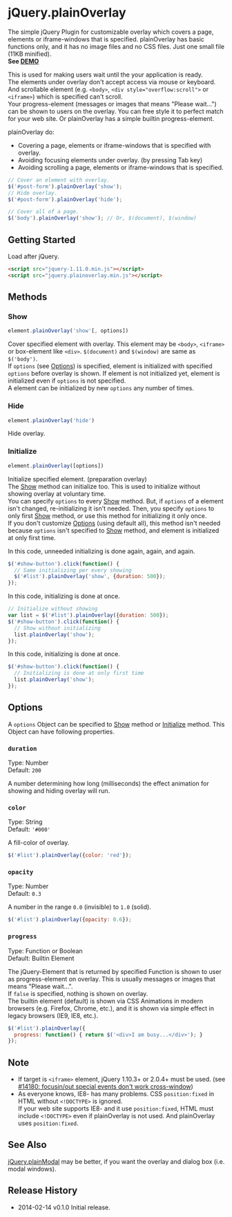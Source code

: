 # jQuery.plainOverlay

The simple jQuery Plugin for customizable overlay which covers a page, elements or iframe-windows that is specified. plainOverlay has basic functions only, and it has no image files and no CSS files. Just one small file (11KB minified).  
**See <a href="http://anseki.github.io/jquery-plainoverlay">DEMO</a>**

This is used for making users wait until the your application is ready.  
The elements under overlay don't accept access via mouse or keyboard. And scrollable element (e.g. `<body>`, `<div style="overflow:scroll">` or `<iframe>`) which is specified can't scroll.  
Your progress-element (messages or images that means "Please wait...") can be shown to users on the overlay. You can free style it to perfect match for your web site. Or plainOverlay has a simple builtin progress-element.

plainOverlay do:

- Covering a page, elements or iframe-windows that is specified with overlay.
- Avoiding focusing elements under overlay. (by pressing Tab key)
- Avoiding scrolling a page, elements or iframe-windows that is specified.

```js
// Cover an element with overlay.
$('#post-form').plainOverlay('show');
// Hide overlay.
$('#post-form').plainOverlay('hide');

// Cover all of a page.
$('body').plainOverlay('show'); // Or, $(document), $(window)
```

## Getting Started
Load after jQuery.

```html
<script src="jquery-1.11.0.min.js"></script>
<script src="jquery.plainoverlay.min.js"></script>
```

## Methods

### <a name ="show">Show</a>

```js
element.plainOverlay('show'[, options])
```

Cover specified element with overlay. This element may be `<body>`, `<iframe>` or box-element like `<div>`. `$(document)` and `$(window)` are same as `$('body')`.  
If `options` (see [Options](#options)) is specified, element is initialized with specified `options` before overlay is shown. If element is not initialized yet, element is initialized even if `options` is not specified.  
A element can be initialized by new `options` any number of times.

### <a name ="hide">Hide</a>

```js
element.plainOverlay('hide')
```

Hide overlay.

### <a name ="initialize">Initialize</a>

```js
element.plainOverlay([options])
```

Initialize specified element. (preparation overlay)  
The [Show](#show) method can initialize too. This is used to initialize without showing overlay at voluntary time.  
You can specify `options` to every [Show](#show) method. But, if `options` of a element isn't changed, re-initializing it isn't needed. Then, you specify `options` to only first [Show](#show) method, or use this method for initializing it only once.  
If you don't customize [Options](#options) (using default all), this method isn't needed because `options` isn't specified to [Show](#show) method, and element is initialized at only first time.

In this code, unneeded initializing is done again, again, and again.

```js
$('#show-button').click(function() {
  // Same initializing per every showing
  $('#list').plainOverlay('show', {duration: 500});
});
```

In this code, initializing is done at once.

```js
// Initialize without showing
var list = $('#list').plainOverlay({duration: 500});
$('#show-button').click(function() {
  // Show without initializing
  list.plainOverlay('show');
});
```

In this code, initializing is done at once.

```js
$('#show-button').click(function() {
  // Initializing is done at only first time
  list.plainOverlay('show');
});
```

## <a name ="options">Options</a>

A `options` Object can be specified to [Show](#show) method or [Initialize](#initialize) method. This Object can have following properties.

### `duration`

Type: Number  
Default: `200`

A number determining how long (milliseconds) the effect animation for showing and hiding overlay will run.

### `color`

Type: String  
Default: `'#000'`

A fill-color of overlay.

```js
$('#list').plainOverlay({color: 'red'});
```

### `opacity`

Type: Number  
Default: `0.3`

A number in the range `0.0` (invisible) to `1.0` (solid).

```js
$('#list').plainOverlay({opacity: 0.6});
```

### `progress`

Type: Function or Boolean  
Default: Builtin Element

The jQuery-Element that is returned by specified Function is shown to user as progress-element on overlay. This is usually messages or images that means "Please wait...".  
If `false` is specified, nothing is shown on overlay.  
The builtin element (default) is shown via CSS Animations in modern browsers (e.g. Firefox, Chrome, etc.), and it is shown via simple effect in legacy browsers (IE9, IE8, etc.).

```js
$('#list').plainOverlay({
  progress: function() { return $('<div>I am busy...</div>'); }
});
```

## Note

- If target is `<iframe>` element, jQuery 1.10.3+ or 2.0.4+ must be used. (see [#14180: focusin/out special events don't work cross-window](http://bugs.jquery.com/ticket/14180))
- As everyone knows, IE8- has many problems. CSS `position:fixed` in HTML without `<!DOCTYPE>` is ignored.  
If your web site supports IE8- and it use `position:fixed`, HTML must include `<!DOCTYPE>` even if plainOverlay is not used. And plainOverlay uses `position:fixed`.

## See Also

[jQuery.plainModal](http://anseki.github.io/jquery-plainmodal) may be better, if you want the overlay and dialog box (i.e. modal windows).

## Release History
 * 2014-02-14			v0.1.0			Initial release.
